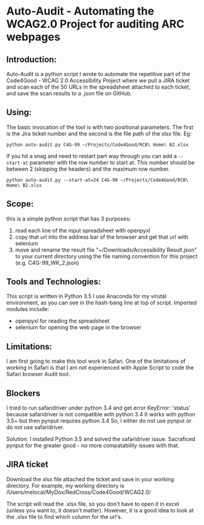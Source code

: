 # Auto-Audit - Automating the WCAG2.0 Project for auditing ARC webpages

## Introduction:

Auto-Audit is a python script I wrote to automate the repetitive part of the Code4Good - WCAG 2.0 Accessibility Project where we pull a JIRA ticket and scan each of the 50 URLs in the spreadsheet attached to each ticket, and save the scan results to a .json file on GitHub.

## Using:

The basic invocation of the tool is with two positional parameters.  The first is the Jira ticket number and the second is the file path of the xlsx file. Eg:

```
python auto-audit.py C4G-99 ~/Projects/Code4Good/RCB\ Home\ B2.xlsx
```

If you hit a snag and need to restart part way through you can add a `--start-at` parameter with the row number to start at. This number should be between 2 (skipping the headers) and the maximum row number.

```
python auto-audit.py --start-at=24 C4G-99 ~/Projects/Code4Good/RCB\ Home\ B2.xlsx
```

## Scope:

this is a simple python script that has 3 purposes:

1. read each line of the input spreadsheet with openpyxl
2. copy that url into the address bar of the browser and get that url with selenium
3. move and rename the result file "~/Downloads/Accessibility Result.json" to your current directory using the file naming convention for this project (e.g. C4G-99_WK_2.json)

## Tools and Technologies:

This script is written in Python 3.5
I use Anaconda for my virutal environment, as you can see in the hash-bang line at top of script.
Imported modules include:

- openpyxl for reading the spreadsheet
- selenium for opening the web page in the browser

## Limitations:

I am first going to make this tool work in Safari. One of the limitations of working in Safari is that I am not experienced with Apple Script to code the Safari browser Audit tool.

## Blockers

I tried to run safaridriver under python 3.4 and get error KeyError: 'status' because safaridriver is not compatible with python 3.4
It works with python 3.5+ but then pynput requires python 3.4
So, I either do not use pynput or do not use safaridriver.

Solution: I installed Python 3.5 and solved the safaridriver issue.
Sacraficed pynput for the greater good - no more compatability issues with that.

## JIRA ticket

Download the xlsx file attached the ticket and save in your working directory. For example, my working directory is /Users/melocal/MyDox/RedCross/Code4Good/WCAG2.0/

The script will read the .xlsx file, so you don't have to open it in excel (unless you want to, it doesn't matter). However, it is a good idea to look at the .xlsx file to find which column for the url's.
